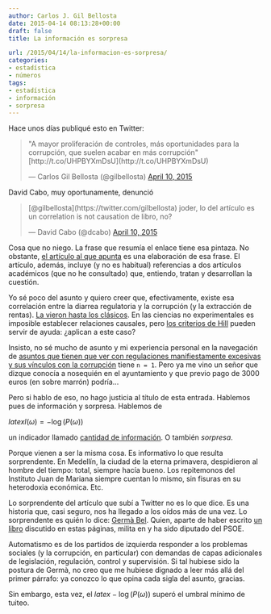 ```yaml
---
author: Carlos J. Gil Bellosta
date: 2015-04-14 08:13:28+00:00
draft: false
title: La información es sorpresa

url: /2015/04/14/la-informacion-es-sorpresa/
categories:
- estadística
- números
tags:
- estadística
- información
- sorpresa
---
```


Hace unos días publiqué esto en Twitter:


<blockquote>"A mayor proliferación de controles, más oportunidades para la corrupción, que suelen acabar en más corrupción" [http://t.co/UHPBYXmDsU](http://t.co/UHPBYXmDsU)

— Carlos Gil Bellosta (@gilbellosta) [April 10, 2015](https://twitter.com/gilbellosta/status/586440992292601856)</blockquote>


David Cabo, muy oportunamente, denunció



<blockquote>
[@gilbellosta](https://twitter.com/gilbellosta) joder, lo del artículo es un correlation is not causation de libro, no?

— David Cabo (@dcabo) [April 10, 2015](https://twitter.com/dcabo/status/586473395166044161)
</blockquote>





Cosa que no niego. La frase que resumía el enlace tiene esa pintaza. No obstante, [el artículo al que apunta](http://www.caffereggio.net/2015/01/13/corrupcion-y-regeneracion-de-germa-bel-en-la-vanguardia/) es una elaboración de esa frase. El artículo, además, incluye (y no es habitual) referencias a dos artículos académicos (que no he consultado) que, entiendo, tratan y desarrollan la cuestión.

Yo sé poco del asunto y quiero creer que, efectivamente, existe esa correlación entre la diarrea regulatoria y la corrupción (y la extracción de rentas). [La vieron hasta los clásicos](http://www.frasedehoy.com/frase/2419/cuando-es-mas-corrupto-el-estado-hay-mas-leyes). En las ciencias no experimentales es imposible establecer relaciones causales, pero [los criterios de Hill](http://www.datanalytics.com/2011/04/20/causalidad-o-asociacion-indicios-de-la-primera/) pueden servir de ayuda: ¿aplican a este caso?

Insisto, no sé mucho de asunto y mi experiencia personal en la navegación de [asuntos que tienen que ver con regulaciones manifiestamente excesivas y sus vínculos con la corrupción](http://www.datanalytics.com/2015/03/10/licencias-urbanisticas-datos-y-votos/) tiene `n = 1`. Pero ya me vino un señor que dizque conocía a nosequién en el ayuntamiento y que previo pago de 3000 euros (en sobre marrón) podría...

Pero si hablo de eso, no hago justicia al título de esta entrada. Hablemos pues de información y sorpresa. Hablemos de


$latex I(\omega) = - \log(P(\omega))$


un indicador llamado [cantidad de información](http://en.wikipedia.org/wiki/Self-information). O también _sorpresa_.

Porque vienen a ser la misma cosa. Es informativo lo que resulta sorprendente. En Medellín, la ciudad de la eterna primavera, despidieron al hombre del tiempo: total, siempre hacía bueno. Los repitemonos del Instituto Juan de Mariana siempre cuentan lo mismo, sin fisuras en su heterodoxia económica. Etc.

Lo sorprendente del artículo que subí a Twitter no es lo que dice. Es una historia que, casi seguro, nos ha llegado a los oídos más de una vez. Lo sorprendente es quién lo dice: [Germà Bel](http://es.wikipedia.org/wiki/Germ%C3%A0_Bel). Quien, aparte de haber escrito [un libro](http://www.datanalytics.com/2012/03/28/contrafactualidad-radial/) discutido en estas páginas, milita en y ha sido diputado del PSOE.

Automatismo es de los partidos de izquierda responder a los problemas sociales (y la corrupción, en particular) con demandas de capas adicionales de legislación, regulación, control y supervisión. Si tal hubiese sido la postura de Germà, no creo que me hubiese dignado a leer más allá del primer párrafo: ya conozco lo que opina cada sigla del asunto, gracias.

Sin embargo, esta vez, el $latex -\log(P(\omega))$ superó el umbral mínimo de tuiteo.
